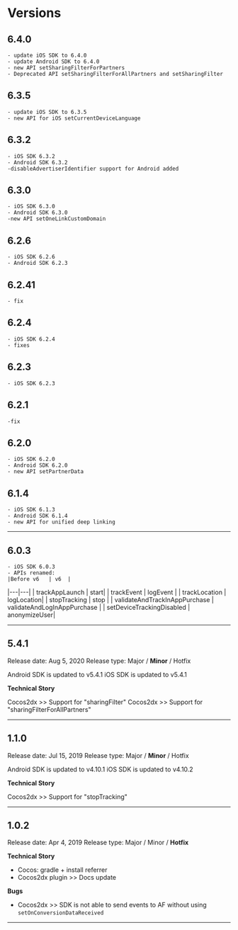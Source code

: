 # Versions

## 6.4.0
    - update iOS SDK to 6.4.0
    - update Android SDK to 6.4.0
    - new API setSharingFilterForPartners
    - Deprecated API setSharingFilterForAllPartners and setSharingFilter

## 6.3.5
    - update iOS SDK to 6.3.5
    - new API for iOS setCurrentDeviceLanguage

## 6.3.2
    - iOS SDK 6.3.2
    - Android SDK 6.3.2
    -disableAdvertiserIdentifier support for Android added

## 6.3.0
    - iOS SDK 6.3.0
    - Android SDK 6.3.0
    -new API setOneLinkCustomDomain

## 6.2.6
    - iOS SDK 6.2.6
    - Android SDK 6.2.3

## 6.2.41
    - fix

## 6.2.4
    - iOS SDK 6.2.4
    - fixes

## 6.2.3
    - iOS SDK 6.2.3 

## 6.2.1
    -fix 

## 6.2.0
    - iOS SDK 6.2.0
    - Android SDK 6.2.0
    - new API setPartnerData

## 6.1.4
    - iOS SDK 6.1.3
    - Android SDK 6.1.4
    - new API for unified deep linking
   
----------

## 6.0.3
    - iOS SDK 6.0.3
    - APIs renamed:
    |Before v6   | v6  |
|---|---|
| trackAppLaunch | start|
| trackEvent  | logEvent  |
| trackLocation | logLocation|
| stopTracking  | stop  |
| validateAndTrackInAppPurchase  | validateAndLogInAppPurchase  |
| setDeviceTrackingDisabled | anonymizeUser|

----------

## 5.4.1

Release date: Aug 5, 2020
Release type: Major / **Minor** / Hotfix

Android SDK is updated to v5.4.1
iOS SDK is updated to v5.4.1

 **Technical Story**

Cocos2dx >> Support for "sharingFilter"
Cocos2dx >> Support for "sharingFilterForAllPartners"

----------

## 1.1.0

Release date: Jul 15, 2019
Release type: Major / **Minor** / Hotfix

Android SDK is updated to v4.10.1
iOS SDK is updated to v4.10.2

 **Technical Story**

Cocos2dx >> Support for "stopTracking"

----------


## 1.0.2

Release date: Apr 4, 2019
Release type: Major / Minor / **Hotfix**

 **Technical Story**
- Cocos: gradle + install referrer
- Cocos2dx plugin >> Docs update

**Bugs**
 - Cocos2dx >> SDK is not able to send events to AF without using `setOnConversionDataReceived`


----------

